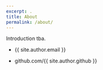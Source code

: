 ```yaml
---
excerpt: .
title: About
permalink: /about/
---
```

Introduction tba.

* {{ site.author.email }}

* github.com/{{ site.author.github }}